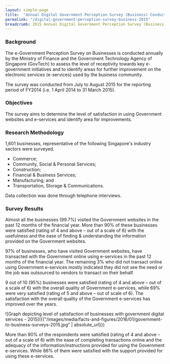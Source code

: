 ```yaml
---
layout: simple-page
title:  "Annual Digital Government Perception Survey (Business) Conducted in 2015"
permalink: "/digital-government-perception-survey-business-2015"
breadcrumb: 2015 Annual Digital Government Perception Survey (Business)
---
```


### **Background**

The e-Government Perception Survey on Businesses is conducted annually by the Ministry of Finance and the Government Technology Agency of Singapore (GovTech) to assess the level of receptivity towards key e-government initiatives and to identify areas for further improvement on the electronic services (e-services) used by the business community.

The survey was conducted from July to August 2015 for the reporting period of FY2014 (i.e. 1 April 2014 to 31 March 2015).

### **Objectives**

The survey aims to determine the level of satisfaction in using Government websites and e-services and identify area for improvements.

### **Research Methodology**

1,601 businesses, representative of the following Singapore's industry sectors were surveyed.

* Commerce;
* Community, Social & Personal Services; 
* Construction;
* Financial & Business Services; 
* Manufacturing; and
* Transportation, Storage & Communications. 

Data collection was done through telephone interviews.

### **Survey Results**

Almost all the businesses (99.7%) visited the Government websites in the past 12 months of the financial year. More than 90% of these businesses were satisfied (rating of 4 and above – out of a scale of 6) with the usefulness and the ease of finding & understanding the information provided on the Government websites.

97% of businesses, who have visited Government websites, have transacted with the Government online using e-services in the past 12 months of the financial year. The remaining 3% who did not transact online using Government e-services mostly indicated they did not see the need or the job was outsourced to vendors to transact on their behalf.

9 out of 10 (95%) businesses were satisfied (rating of 4 and above – out of a scale of 6) with the overall quality of Government e-services, while 69% were very satisfied (rating of 5 and above – out of scale of 6). The satisfaction with the overall quality of the Government e-services has improved over the years.

![Graph depicting level of satisfaction of businesses with government digital services - 2015]({{"/images/media/facts-and-figures/2016/01/government-to-business-surveys-2015.jpg" | absolute_url}})

More than 90% of the respondents were satisfied (rating of 4 and above – out of a scale of 6) with the ease of completing transactions online and the adequacy of the information/instructions provided for using the Government e-services. While 86% of them were satisfied with the support provided for using these e-services.
